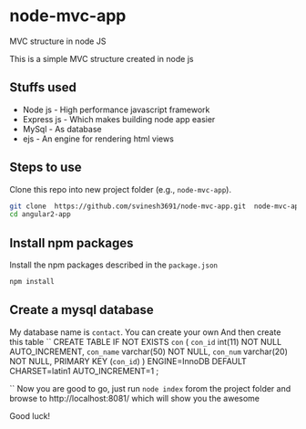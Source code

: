 # node-mvc-app

MVC structure in node JS


This is a simple MVC structure created in node js

## Stuffs used

* Node js - High performance javascript framework
* Express js - Which makes building node app easier
* MySql - As database
* ejs - An engine for rendering html views

## Steps to use

Clone this repo into new project folder (e.g., `node-mvc-app`).
```bash
git clone  https://github.com/svinesh3691/node-mvc-app.git  node-mvc-app
cd angular2-app
```
## Install npm packages

Install the npm packages described in the `package.json`
```bash
npm install
```
## Create a mysql database

My database name is `contact`. You can create your own
And then create this table
``
CREATE TABLE IF NOT EXISTS `con` (
  `con_id` int(11) NOT NULL AUTO_INCREMENT,
  `con_name` varchar(50) NOT NULL,
  `con_num` varchar(20) NOT NULL,
  PRIMARY KEY (`con_id`)
) ENGINE=InnoDB  DEFAULT CHARSET=latin1 AUTO_INCREMENT=1 ;

``
Now you are good to go, just run
`node index` forom the project folder and browse to http://localhost:8081/ which will show you the awesome

Good luck! 
